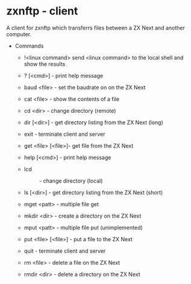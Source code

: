 # zxnftp - client

A client for zxnftp which transferrs files between a ZX Next and
another computer.

- Commands

    - !\<linux command> send \<linux command> to the local shell and
       show the results

    - ? [\<cmd>] - print help message

    - baud \<file> - set the baudrate on on the ZX Next
    
    - cat \<file> - show the contents of a file
    
    - cd \<dir> - change directory (remote)

    - dir [\<dir>] - get directory listing from the ZX Next (long)

    - exit - terminate client and server

    - get \<file> [\<file>]- get file from the ZX Next

    - help [\<cmd>] - print help message

    - lcd <dir> - change directory (local)
    
    - ls [\<dir>] - get directory listing from the ZX Next (short)

    - mget \<patt> - multiple file get

    - mkdir \<dir> - create a directory on the ZX Next

    - mput \<patt> - multiple file put (unimplemented)

    - put \<file> [\<file>] - put a file to the ZX Next

    - quit - terminate client and server

    - rm \<file> - delete a file on the ZX Next

    - rmdir \<dir> - delete a directory on the ZX Next

